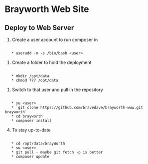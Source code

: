 # Brayworth Web Site

## Deploy to Web Server
1. Create a user account to run composer in
<pre><code>
   * useradd -m -s /bin/bash &lt;user&gt;
</code></pre>

1. Create a folder to hold the deployment
<pre><code>
   * mkdir /opt/data
   * chmod 777 /opt/data
</code></pre>

1. Switch to that user and pull in the repository
<pre><code>
   * su &lt;user&gt;
   * `git clone https://github.com/bravedave/brayworth-www.git brayworth`
   * cd brayworth
   * composer install
</code></pre>

4. To stay up-to-date
<pre><code>
   * cd /opt/data/brayWorth
   * su &lt;user&gt;
   * git pull - maybe git fetch -p is better
   * composer update
</code></pre>
